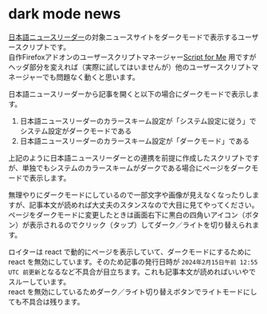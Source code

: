 # dark mode news
[日本語ニュースリーダー](https://github.com/yobukodori/j-news-reader)の対象ニュースサイトをダークモードで表示するユーザースクリプトです。  
自作Firefoxアドオンのユーザースクリプトマネージャー[Script for Me](https://addons.mozilla.org/ja/firefox/addon/script-for-me/) 用ですがヘッダ部分を変えれば（実際に試してはいませんが）他のユーザースクリプトマネージャーでも問題なく動くと思います。

日本語ニュースリーダーから記事を開くと以下の場合にダークモードで表示します。

1. 日本語ニュースリーダーのカラースキーム設定が「システム設定に従う」でシステム設定がダークモードである
1. 日本語ニュースリーダーのカラースキーム設定が「ダークモード」である
  
上記のように日本語ニュースリーダーとの連携を前提に作成したスクリプトですが、単独でもシステムのカラースキームがダークである場合にページをダークモードで表示します。  

無理やりにダークモードにしているので一部文字や画像が見えなくなったりしますが、記事本文が読めれば大丈夫のスタンスなので大目に見てやってください。  
ページをダークモードに変更したときは画面右下に黒白の四角いアイコン（ボタン）が表示されるのでクリック（タップ）してダーク／ライトを切り替えられます。

ロイターは react で動的にページを表示していて、ダークモードにするために react を無効にしています。そのため記事の発行日時が `2024年2月15日午前 12:55 UTC 前更新`となるなど不具合が目立ちます。これも記事本文が読めればいいやでスルーしています。  
react を無効にしているためダーク／ライト切り替えボタンでライトモードにしても不具合は残ります。
